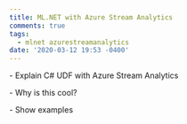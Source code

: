 ```yaml
---
title: ML.NET with Azure Stream Analytics
comments: true
tags:
  - mlnet azurestreamanalytics
date: '2020-03-12 19:53 -0400'
---
```

\- Explain C# UDF with Azure Stream Analytics

\- Why is this cool?

\- Show examples